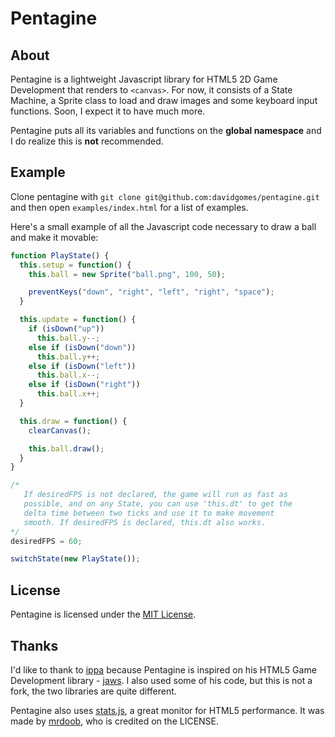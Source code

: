 Pentagine
=========

About
-----
Pentagine is a lightweight Javascript library for HTML5 2D Game Development that renders to `<canvas>`. For now, it consists of a State Machine, a Sprite class to load and draw images and some keyboard input functions. Soon, I expect it to have much more.

Pentagine puts all its variables and functions on the **global namespace** and I do realize this is **not** recommended.

Example
-------
Clone pentagine with `git clone git@github.com:davidgomes/pentagine.git` and then open `examples/index.html` for a list of examples.

Here's a small example of all the Javascript code necessary to draw a ball and make it movable:

```javascript
function PlayState() {
  this.setup = function() {
    this.ball = new Sprite("ball.png", 100, 50);

    preventKeys("down", "right", "left", "right", "space");
  }

  this.update = function() {
    if (isDown("up"))
      this.ball.y--;
    else if (isDown("down"))
      this.ball.y++;
    else if (isDown("left"))
      this.ball.x--;
    else if (isDown("right"))
      this.ball.x++;
  }

  this.draw = function() {
    clearCanvas();

    this.ball.draw();
  }
}

/*
   If desiredFPS is not declared, the game will run as fast as
   possible, and on any State, you can use 'this.dt' to get the
   delta time between two ticks and use it to make movement
   smooth. If desiredFPS is declared, this.dt also works.
*/
desiredFPS = 60;

switchState(new PlayState());
```

License
-------
Pentagine is licensed under the [MIT License](https://github.com/davidgomes/pentagine/blob/master/LICENSE).

Thanks
------
I'd like to thank to [ippa](https://github.com/ippa/) because Pentagine is inspired on his HTML5 Game Development library - [jaws](https://github.com/ippa/). I also used some of his code, but this is not a fork, the two libraries are quite different.

Pentagine also uses [stats.js](https://github.com/mrdoob/stats.js), a great monitor for HTML5 performance. It was made by [mrdoob](https://github.com/mrdoob), who is credited on the LICENSE.